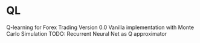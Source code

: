 # QL
Q-learning for Forex Trading
Version 0.0 Vanilla implementation with Monte Carlo Simulation 
TODO: Recurrent Neural Net as Q approximator
